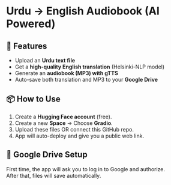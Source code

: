 # Urdu → English Audiobook (AI Powered)

## 🚀 Features
- Upload an **Urdu text file**
- Get a **high-quality English translation** (Helsinki-NLP model)
- Generate an **audiobook (MP3) with gTTS**
- Auto-save both translation and MP3 to your **Google Drive**

## 📦 How to Use
1. Create a **Hugging Face account** (free).
2. Create a new **Space** → Choose **Gradio**.
3. Upload these files OR connect this GitHub repo.
4. App will auto-deploy and give you a public web link.

## 🔑 Google Drive Setup
First time, the app will ask you to log in to Google and authorize.  
After that, files will save automatically.
